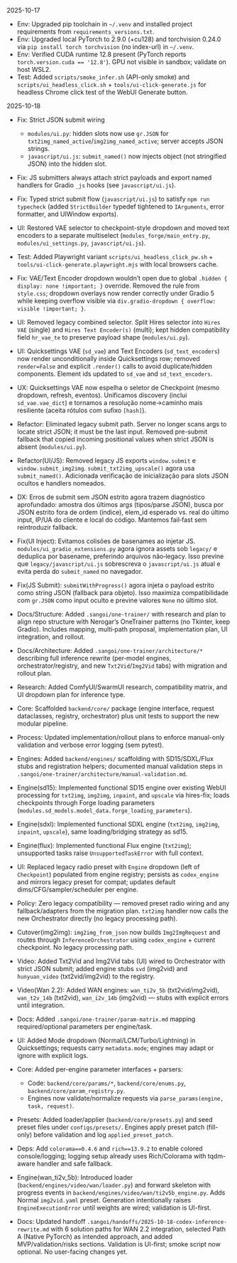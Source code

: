 2025-10-17

- Env: Upgraded pip toolchain in `~/.venv` and installed project requirements from `requirements_versions.txt`.
- Env: Upgraded local PyTorch to 2.9.0 (+cu128) and torchvision 0.24.0 via `pip install torch torchvision` (no index-url) in `~/.venv`.
- Env: Verified CUDA runtime 12.8 present (PyTorch reports `torch.version.cuda == '12.8'`). GPU not visible in sandbox; validate on host WSL2.
- Test: Added `scripts/smoke_infer.sh` (API-only smoke) and `scripts/ui_headless_click.sh` + `tools/ui-click-generate.js` for headless Chrome click test of the WebUI Generate button.

2025-10-18

- Fix: Strict JSON submit wiring
  - `modules/ui.py`: hidden slots now use `gr.JSON` for `txt2img_named_active`/`img2img_named_active`; server accepts JSON strings.
  - `javascript/ui.js`: `submit_named()` now injects object (not stringified JSON) into the hidden slot.
- Fix: JS submitters always attach strict payloads and export named handlers for Gradio `_js` hooks (see `javascript/ui.js`).
- Fix: Typed strict submit flow (`javascript/ui.js`) to satisfy `npm run typecheck` (added `StrictBuilder` typedef tightened to `IArguments`, error formatter, and UIWindow exports).
- UI: Restored VAE selector to checkpoint-style dropdown and moved text encoders to a separate multiselect (`modules_forge/main_entry.py`, `modules/ui_settings.py`, `javascript/ui.js`).
- Test: Added Playwright variant `scripts/ui_headless_click_pw.sh` + `tools/ui-click-generate.playwright.mjs` with local browsers cache.
- Fix: VAE/Text Encoder dropdown wouldn’t open due to global `.hidden { display: none !important; }` override. Removed the rule from `style.css`; dropdown overlays now render correctly under Gradio 5 while keeping overflow visible via `div.gradio-dropdown { overflow: visible !important; }`.
- UI: Removed legacy combined selector. Split Hires selector into `Hires VAE` (single) and `Hires Text Encoder(s)` (multi); kept hidden compatibility field `hr_vae_te` to preserve payload shape (`modules/ui.py`).
 - UI: Quicksettings VAE (`sd_vae`) and Text Encoders (`sd_text_encoders`) now render unconditionally inside Quicksettings row; removed `render=False` and explicit `.render()` calls to avoid duplicate/hidden components. Element ids updated to `sd_vae` and `sd_text_encoders`.
 - UX: Quicksettings VAE now espelha o seletor de Checkpoint (mesmo dropdown, refresh, eventos). Unificamos discovery (inclui `sd_vae.vae_dict`) e tornamos a resolução nome→caminho mais resiliente (aceita rótulos com sufixo `[hash]`).
- Refactor: Eliminated legacy submit path. Server no longer scans args to locate strict JSON; it must be the last input. Removed pre-submit fallback that copied incoming positional values when strict JSON is absent (`modules/ui.py`).
 - Refactor(UI/JS): Removed legacy JS exports `window.submit` e `window.submit_img2img`. `submit_txt2img_upscale()` agora usa `submit_named()`. Adicionada verificação de inicialização para slots JSON ocultos e handlers nomeados.
 - DX: Erros de submit sem JSON estrito agora trazem diagnóstico aprofundado: amostra dos últimos args (tipos/parse JSON), busca por JSON estrito fora de ordem (índice), elem_id esperado vs. real do último input, IP/UA do cliente e local do código. Mantemos fail‑fast sem reintroduzir fallback.
- Fix(UI Inject): Evitamos colisões de basenames ao injetar JS. `modules/ui_gradio_extensions.py` agora ignora assets sob `legacy/` e deduplica por basename, preferindo arquivos não‑legacy. Isso previne que `legacy/javascript/ui.js` sobrescreva o `javascript/ui.js` atual e evita perda do `submit_named` no navegador.
 - Fix(JS Submit): `submitWithProgress()` agora injeta o payload estrito como string JSON (fallback para objeto). Isso maximiza compatibilidade com `gr.JSON` como input oculto e previne valores `None` no último slot.

- Docs/Structure: Added `.sangoi/one-trainer/` with research and plan to align repo structure with Nerogar’s OneTrainer patterns (no Tkinter, keep Gradio). Includes mapping, multi‑path proposal, implementation plan, UI integration, and rollout.
- Docs/Architecture: Added `.sangoi/one-trainer/architecture/*` describing full inference rewrite (per‑model engines, orchestrator/registry, and new `Txt2Vid`/`Img2Vid` tabs) with migration and rollout plan.
- Research: Added ComfyUI/SwarmUI research, compatibility matrix, and UI dropdown plan for inference type.
- Core: Scaffolded `backend/core/` package (engine interface, request dataclasses, registry, orchestrator) plus unit tests to support the new modular pipeline.
- Process: Updated implementation/rollout plans to enforce manual-only validation and verbose error logging (sem pytest).
- Engines: Added `backend/engines/` scaffolding with SD15/SDXL/Flux stubs and registration helpers; documented manual validation steps in `.sangoi/one-trainer/architecture/manual-validation.md`.
 - Engine(sd15): Implemented functional SD15 engine over existing WebUI processing for `txt2img`, `img2img`, `inpaint`, and `upscale` via hires-fix; loads checkpoints through Forge loading parameters (`modules.sd_models.model_data.forge_loading_parameters`).
- Engine(sdxl): Implemented functional SDXL engine (`txt2img`, `img2img`, `inpaint`, `upscale`), same loading/bridging strategy as sd15.
- Engine(flux): Implemented functional Flux engine (`txt2img`); unsupported tasks raise `UnsupportedTaskError` with full context.
- UI: Replaced legacy radio preset with `Engine` dropdown (left of `Checkpoint`) populated from engine registry; persists as `codex_engine` and mirrors legacy preset for compat; updates default dims/CFG/sampler/scheduler per engine.
- Policy: Zero legacy compatibility — removed preset radio wiring and any fallback/adapters from the migration plan. `txt2img` handler now calls the new Orchestrator directly (no legacy processing path).
- Cutover(img2img): `img2img_from_json` now builds `Img2ImgRequest` and routes through `InferenceOrchestrator` using `codex_engine` + current checkpoint. No legacy processing path.
- Video: Added Txt2Vid and Img2Vid tabs (UI) wired to Orchestrator with strict JSON submit; added engine stubs `svd` (img2vid) and `hunyuan_video` (txt2vid/img2vid) to the registry.
- Video(Wan 2.2): Added WAN engines: `wan_ti2v_5b` (txt2vid/img2vid), `wan_t2v_14b` (txt2vid), `wan_i2v_14b` (img2vid) — stubs with explicit errors until integration.
- Docs: Added `.sangoi/one-trainer/param-matrix.md` mapping required/optional parameters per engine/task.
- UI: Added Mode dropdown (Normal/LCM/Turbo/Lightning) in Quicksettings; requests carry `metadata.mode`; engines may adapt or ignore with explicit logs.
- Core: Added per-engine parameter interfaces + parsers:
  - Code: `backend/core/params/*`, `backend/core/enums.py`, `backend/core/param_registry.py`.
  - Engines now validate/normalize requests via `parse_params(engine, task, request)`.
- Presets: Added loader/applier (`backend/core/presets.py`) and seed preset files under `configs/presets/`. Engines apply preset patch (fill-only) before validation and log `applied_preset_patch`.

- Deps: Add `colorama==0.4.6` and `rich==13.9.2` to enable colored console/logging; logging setup already uses Rich/Colorama with tqdm-aware handler and safe fallback.

- Engine(wan_ti2v_5b): Introduced loader (`backend/engines/video/wan/loader.py`) and forward skeleton with progress events in `backend/engines/video/wan/ti2v5b_engine.py`. Adds Normal `img2vid.yaml` preset. Generation intentionally raises `EngineExecutionError` until weights are wired; validation is UI-first.

- Docs: Updated handoff `.sangoi/handoffs/2025-10-18-codex-inference-rewrite.md` with 6 solution paths for WAN 2.2 integration, selected Path A (Native PyTorch) as intended approach, and added MVP/validation/risks sections. Validation is UI-first; smoke script now optional. No user-facing changes yet.
